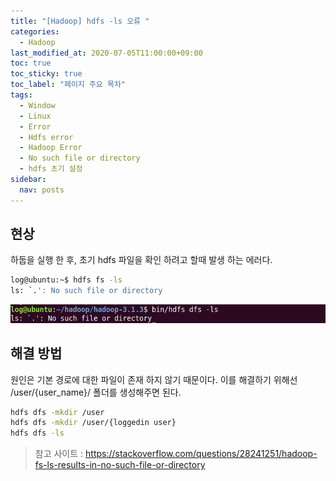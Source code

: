 ```yaml
---
title: "[Hadoop] hdfs -ls 오류 "
categories: 
  - Hadoop
last_modified_at: 2020-07-05T11:00:00+09:00
toc: true
toc_sticky: true
toc_label: "페이지 주요 목차"
tags:
  - Window
  - Linux
  - Error
  - Hdfs error
  - Hadoop Error
  - No such file or directory
  - hdfs 초기 설정
sidebar:
  nav: posts
---
```




## 현상

하둡을 실행 한 후, 초기 hdfs 파일을 확인 하려고 할때 발생 하는 에러다.

```bash
log@ubuntu:~$ hdfs fs -ls
ls: `.': No such file or directory
```
![image-20200713005434580](/assets/images/2020-07-05-hadoop-error-window-fs/image-20200713005434580.png)

## 해결 방법

원인은 기본 경로에 대한 파일이 존재 하지 않기 때문이다. 
이를 해결하기 위해선 /user/{user_name}/ 폴더를 생성해주면 된다.

```bash
hdfs dfs -mkdir /user 
hdfs dfs -mkdir /user/{loggedin user} 
hdfs dfs -ls
```


> 참고 사이트 : https://stackoverflow.com/questions/28241251/hadoop-fs-ls-results-in-no-such-file-or-directory


















